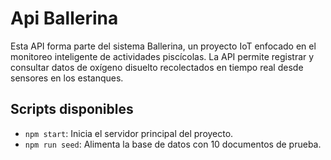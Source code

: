 # Api Ballerina
Esta API forma parte del sistema Ballerina, un proyecto IoT enfocado en el monitoreo inteligente de actividades piscícolas. La API permite registrar y consultar datos de oxígeno disuelto recolectados en tiempo real desde sensores en los estanques.

## Scripts disponibles
- `npm start`: Inicia el servidor principal del proyecto.
- `npm run seed`: Alimenta la base de datos con 10 documentos de prueba.
